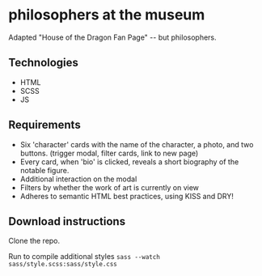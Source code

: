 # philosophers at the museum

Adapted "House of the Dragon Fan Page" -- but philosophers.

## Technologies
- HTML
- SCSS
- JS

## Requirements

- Six 'character' cards with the name of the character, a photo, and two buttons. (trigger modal, filter cards, link to new page)
- Every card, when 'bio' is clicked, reveals a short biography of the notable figure.
- Additional interaction on the modal
- Filters by whether the work of art is currently on view
- Adheres to semantic HTML best practices, using KISS and DRY!


##  Download instructions

Clone the repo.

Run to compile additional styles
`sass --watch sass/style.scss:sass/style.css`
